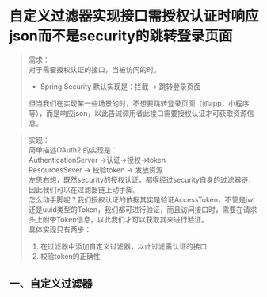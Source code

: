 # 自定义过滤器实现接口需授权认证时响应json而不是security的跳转登录页面 #

> 需求：  
> 对于需要授权认证的接口，当被访问的时。
> - Spring Security 默认实现是：拦截 -> 跳转登录页面  
>
> 但当我们在实现某一些场景的时，不想要跳转登录页面（如app，小程序等），而是响应json，以此告诫调用者此接口需要授权认证才可获取资源信息。   

> 实现：  
> 简单描述OAuth2 的实现是：  
  AuthenticationServer ->认证->授权->token  
  ResourcesSever -> 校验token -> 发放资源  
>左思右想，既然security的授权认证，都得经过security自身的过滤器链，因此我们可以在过滤器链上动手脚。  
怎么动手脚呢？我们授权认证的依据其实是验证AccessToken，不管是jwt还是uuid类型的Token，我们都可进行验证，而且访问接口时，需要在请求头上附带Token信息，以此我们才可以获取其来进行验证。  
具体实现只有两步：
> 1. 在过滤器中添加自定义过滤器，以此过滤需认证的接口
> 2. 校验token的正确性

## 一、自定义过滤器 ##
```java


```
